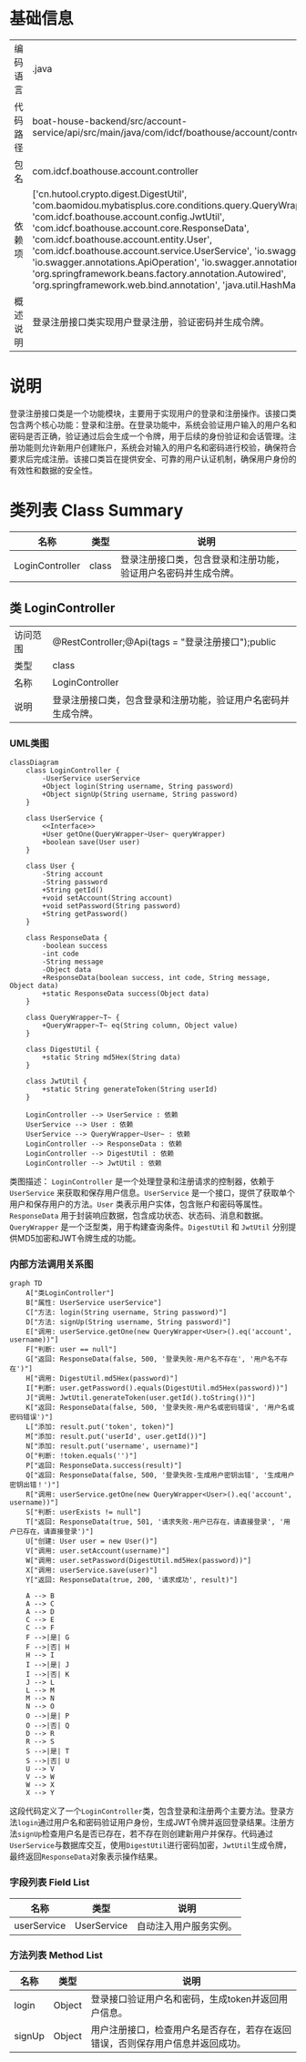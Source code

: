 # 基础信息

|      |      |
|------|------|
| 编码语言 | .java |
| 代码路径 | boat-house-backend/src/account-service/api/src/main/java/com/idcf/boathouse/account/controller/LoginController.java |
| 包名 | com.idcf.boathouse.account.controller |
| 依赖项 | ['cn.hutool.crypto.digest.DigestUtil', 'com.baomidou.mybatisplus.core.conditions.query.QueryWrapper', 'com.idcf.boathouse.account.config.JwtUtil', 'com.idcf.boathouse.account.core.ResponseData', 'com.idcf.boathouse.account.entity.User', 'com.idcf.boathouse.account.service.UserService', 'io.swagger.annotations.Api', 'io.swagger.annotations.ApiOperation', 'io.swagger.annotations.ApiParam', 'org.springframework.beans.factory.annotation.Autowired', 'org.springframework.web.bind.annotation', 'java.util.HashMap', 'java.util.Map'] |
| 概述说明 | 登录注册接口类实现用户登录注册，验证密码并生成令牌。 |

# 说明

登录注册接口类是一个功能模块，主要用于实现用户的登录和注册操作。该接口类包含两个核心功能：登录和注册。在登录功能中，系统会验证用户输入的用户名和密码是否正确，验证通过后会生成一个令牌，用于后续的身份验证和会话管理。注册功能则允许新用户创建账户，系统会对输入的用户名和密码进行校验，确保符合要求后完成注册。该接口类旨在提供安全、可靠的用户认证机制，确保用户身份的有效性和数据的安全性。

# 类列表 Class Summary

| 名称   | 类型  | 说明 |
|-------|------|-------------|
| LoginController | class | 登录注册接口类，包含登录和注册功能，验证用户名密码并生成令牌。 |



## 类 LoginController

|      |      |
|------|------|
| 访问范围 | @RestController;@Api(tags = "登录注册接口");public |
| 类型 | class |
| 名称 | LoginController |
| 说明 | 登录注册接口类，包含登录和注册功能，验证用户名密码并生成令牌。 |


### UML类图

```mermaid
classDiagram
    class LoginController {
        -UserService userService
        +Object login(String username, String password)
        +Object signUp(String username, String password)
    }

    class UserService {
        <<Interface>>
        +User getOne(QueryWrapper~User~ queryWrapper)
        +boolean save(User user)
    }

    class User {
        -String account
        -String password
        +String getId()
        +void setAccount(String account)
        +void setPassword(String password)
        +String getPassword()
    }

    class ResponseData {
        -boolean success
        -int code
        -String message
        -Object data
        +ResponseData(boolean success, int code, String message, Object data)
        +static ResponseData success(Object data)
    }

    class QueryWrapper~T~ {
        +QueryWrapper~T~ eq(String column, Object value)
    }

    class DigestUtil {
        +static String md5Hex(String data)
    }

    class JwtUtil {
        +static String generateToken(String userId)
    }

    LoginController --> UserService : 依赖
    UserService --> User : 依赖
    UserService --> QueryWrapper~User~ : 依赖
    LoginController --> ResponseData : 依赖
    LoginController --> DigestUtil : 依赖
    LoginController --> JwtUtil : 依赖
```

类图描述：
`LoginController` 是一个处理登录和注册请求的控制器，依赖于 `UserService` 来获取和保存用户信息。`UserService` 是一个接口，提供了获取单个用户和保存用户的方法。`User` 类表示用户实体，包含账户和密码等属性。`ResponseData` 用于封装响应数据，包含成功状态、状态码、消息和数据。`QueryWrapper` 是一个泛型类，用于构建查询条件。`DigestUtil` 和 `JwtUtil` 分别提供MD5加密和JWT令牌生成的功能。


### 内部方法调用关系图

```mermaid
graph TD
    A["类LoginController"]
    B["属性: UserService userService"]
    C["方法: login(String username, String password)"]
    D["方法: signUp(String username, String password)"]
    E["调用: userService.getOne(new QueryWrapper<User>().eq('account', username))"]
    F["判断: user == null"]
    G["返回: ResponseData(false, 500, '登录失败-用户名不存在', '用户名不存在')"]
    H["调用: DigestUtil.md5Hex(password)"]
    I["判断: user.getPassword().equals(DigestUtil.md5Hex(password))"]
    J["调用: JwtUtil.generateToken(user.getId().toString())"]
    K["返回: ResponseData(false, 500, '登录失败-用户名或密码错误', '用户名或密码错误')"]
    L["添加: result.put('token', token)"]
    M["添加: result.put('userId', user.getId())"]
    N["添加: result.put('username', username)"]
    O["判断: !token.equals('')"]
    P["返回: ResponseData.success(result)"]
    Q["返回: ResponseData(false, 500, '登录失败-生成用户密钥出错', '生成用户密钥出错！')"]
    R["调用: userService.getOne(new QueryWrapper<User>().eq('account', username))"]
    S["判断: userExists != null"]
    T["返回: ResponseData(true, 501, '请求失败-用户已存在，请直接登录', '用户已存在，请直接登录')"]
    U["创建: User user = new User()"]
    V["调用: user.setAccount(username)"]
    W["调用: user.setPassword(DigestUtil.md5Hex(password))"]
    X["调用: userService.save(user)"]
    Y["返回: ResponseData(true, 200, '请求成功', result)"]

    A --> B
    A --> C
    A --> D
    C --> E
    C --> F
    F -->|是| G
    F -->|否| H
    H --> I
    I -->|是| J
    I -->|否| K
    J --> L
    L --> M
    M --> N
    N --> O
    O -->|是| P
    O -->|否| Q
    D --> R
    R --> S
    S -->|是| T
    S -->|否| U
    U --> V
    V --> W
    W --> X
    X --> Y
```

这段代码定义了一个`LoginController`类，包含登录和注册两个主要方法。登录方法`login`通过用户名和密码验证用户身份，生成JWT令牌并返回登录结果。注册方法`signUp`检查用户名是否已存在，若不存在则创建新用户并保存。代码通过`UserService`与数据库交互，使用`DigestUtil`进行密码加密，`JwtUtil`生成令牌，最终返回`ResponseData`对象表示操作结果。

### 字段列表 Field List

| 名称  | 类型  | 说明 |
|-------|-------|------|
| userService | UserService | 自动注入用户服务实例。 |

### 方法列表 Method List

| 名称  | 类型  | 说明 |
|-------|-------|------|
| login | Object | 登录接口验证用户名和密码，生成token并返回用户信息。 |
| signUp | Object | 用户注册接口，检查用户名是否存在，若存在返回错误，否则保存用户信息并返回成功。 |




